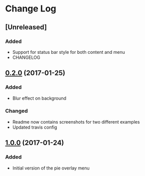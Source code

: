 # Change Log

## [Unreleased]
### Added
- Support for status bar style for both content and menu
- CHANGELOG

## [0.2.0](https://github.com/piemapping/pie-overlay-menu-ios/tree/0.2.0) (2017-01-25)
### Added
- Blur effect on background

### Changed
- Readme now contains screenshots for two different examples
- Updated travis config

## [1.0.0](https://github.com/piemapping/pie-overlay-menu-ios/tree/1.0.0) (2017-01-24)
### Added
- Initial version of the pie overlay menu